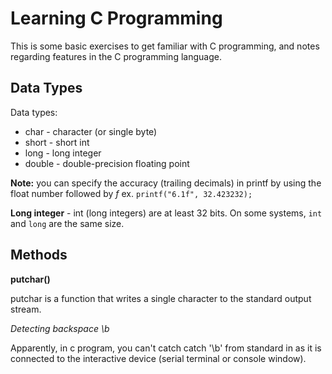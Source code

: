 # Learning C Programming 

This is some basic exercises to get familiar with C programming, and notes regarding features in the C programming language.

## Data Types

Data types:
* char - character (or single byte)
* short - short int
* long - long integer 
* double - double-precision floating point

**Note:** you can specify the accuracy (trailing decimals) in printf by using the float number followed by *f* 
ex. `printf("6.1f", 32.423232);`


**Long integer** - int (long integers) are at least 32 bits. On some systems, `int` and `long` are the same size. 

## Methods 

**putchar()**

putchar is a function that writes a single character to the standard output stream.

*Detecting backspace \b*

Apparently, in c program, you can't catch catch '\b' from standard in as it is connected to the 
interactive device (serial terminal or console window).

